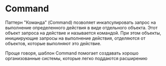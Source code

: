 # Command

Паттерн "Команда" (Command) позволяет инкапсулировать запрос на выполнение 
определенного действия в виде отдельного объекта. Этот объект запроса на
действие и называется командой. При этом объекты,
инициирующие запросы на выполнение действия, отделяются от объектов, 
которые выполняют это действие.

Проще говоря, шаблон Command помогает создавать хорошо организованные системы,
которые легко поддаются расширению